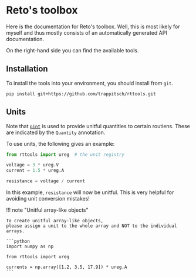 # Reto's toolbox

Here is the documentation for Reto's toolbox.
Well, this is most likely for myself
and thus mostly consists of an automatically generated
API documentation.

On the right-hand side you can find
the available tools. 

## Installation

To install the tools into your environment, 
you should install from `git`.

```
pip install git+https://github.com/trappitsch/rttools.git
```


## Units

Note that [`pint`](https://pint.readthedocs.io/en/stable/) 
is used to provide unitful quantities to certain routiens.
These are indicated by the `Quantity` annotation.

To use units, the following gives an example:

```python
from rttools import ureg  # the unit registry

voltage = 3 * ureg.V
current = 1.5 * ureg.A

resistance = voltage / current
```

In this example, `resistance` will now be unitful.
This is very helpful for avoiding unit conversion mistakes!

!!! note "Unitful array-like objects"

    To create unitful array-like objects, 
    please assign a unit to the whole array and NOT to the individual arrays.

    ```python
    import numpy as np

    from rttools import ureg

    currents = np.array([1.2, 3.5, 17.9]) * ureg.A
    ```
